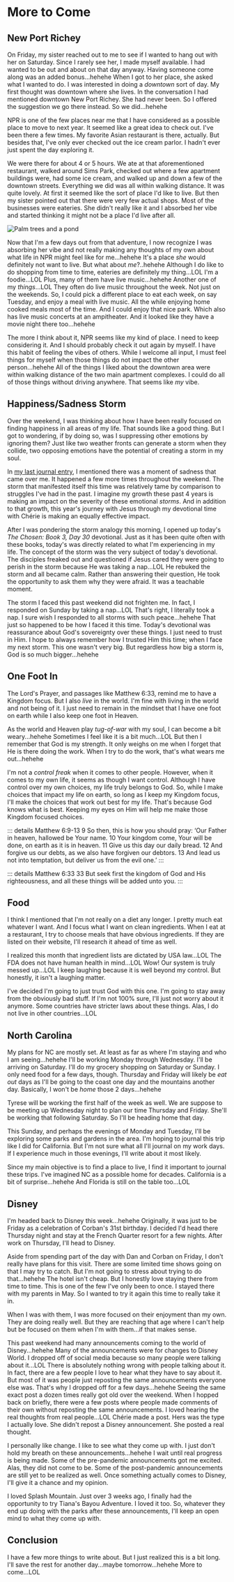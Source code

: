 # More to Come

## New Port Richey

On Friday, my sister reached out to me to see if I wanted to hang out with her on Saturday. Since I rarely see her, I made myself available. I had wanted to be out and about on that day anyway. Having someone come along was an added bonus...hehehe When I got to her place, she asked what I wanted to do. I was interested in doing a *downtown* sort of day. My first thought was downtown  where she lives. In the conversation I had mentioned downtown New Port Richey. She had never been. So I offered the suggestion we go there instead. So we did...hehehe

NPR is one of the few places near me that I have considered as a possible place to move to next year. It seemed like a great idea to check out. I've been there a few times. My favorite Asian restaurant is there, actually. But besides that, I've only ever checked out the ice cream parlor. I hadn't ever just spent the day exploring it.

We were there for about 4 or 5 hours. We ate at that aforementioned restaurant, walked around Sims Park, checked out where a few apartment buildings were, had some ice cream, and walked up and down a few of the downtown streets. Everything we did was all within walking distance. It was quite lovely. At first it seemed like the sort of place I'd like to live. But then my sister pointed out that there were very few actual shops. Most of the businesses were eateries. She didn't really like it and I absorbed her vibe and started thinking it might not be a place I'd live after all.

![Palm trees and a pond](./media/IMG_0226.jpeg)

Now that I'm a few days out from that adventure, I now recognize I was absorbing her vibe and not really making any thoughts of my own about what life in NPR might feel like for me...hehehe It's a place *she* would definitely not want to live. But what about *me*?..hehehe Although I do like to do shopping from time to time, eateries are definitely my thing...LOL I'm a foodie...LOL Plus, many of them have live music...hehehe Another one of my *things*...LOL They often do live music throughout the week. Not just on the weekends. So, I could pick a different place to eat each week, on say Tuesday, and enjoy a meal with live music. All the while enjoying home cooked meals most of the time. And I could enjoy that nice park. Which also has live music concerts at an ampitheater. And it looked like they have a movie night there too...hehehe

The more I think about it, NPR seems like my kind of place. I need to keep considering it. And I should probably check it out again by myself. I have this habit of feeling the vibes of others. While I welcome all input, I must feel things for myself when those things do not impact the other person...hehehe All of the things I liked about the downtown area were within walking distance of the two main apartment complexes. I could do all of those things without driving anywhere. That seems like *my* vibe.

## Happiness/Sadness Storm

Over the weekend, I was thinking about how I have been really focused on finding happiness in all areas of my life. That sounds like a good thing. But I got to wondering, if by doing so, was I suppressing other emotions by ignoring them? Just like two weather fronts can generate a storm when they collide, two opposing emotions have the potential of creating a storm in my soul.

In [my last journal entry](09_happy-friyay#sad-for-a-moment), I mentioned there was a moment of sadness that came over me. It happened a few more times throughout the weekend. The storm that manifested itself this time was relatively tame by comparison to struggles I've had in the past. I imagine my growth these past 4 years is making an impact on the severity of these emotional *storms*. And in addition to that growth, this year's journey with Jesus through my devotional time with Chérie is making an equally effective impact.

After I was pondering the storm analogy this morning, I opened up today's *The Chosen: Book 3, Day 30* devotional. Just as it has been quite often with these books, today's was directly related to what I'm experiencing in my life. The concept of the storm was the very subject of today's devotional. The disciples freaked out and questioned if Jesus cared they were going to perish in the storm because He was taking a nap...LOL He rebuked the storm and all became calm. Rather than answering their question, He took the opportunity to ask them why they were afraid. It was a teachable moment.

The storm I faced this past weekend did not frighten me. In fact, I responded on Sunday by taking a nap...LOL That's right, I literally took a nap. I sure wish I responded to all storms with such peace...hehehe That just so happened to be how I faced it this time. Today's devotional was reassurance about God's sovereignty over these things. I just need to trust in Him. I hope to always remember how I trusted Him this time; when I face my next storm. This one wasn't very big. But regardless how big a storm is, God is so much bigger...hehehe

## One Foot In

The Lord's Prayer, and passages like Matthew 6:33, remind me to have a Kingdom focus. But I also *live* in the world. I'm fine with living in the world and not being of it. I just need to remain in the mindset that I have one foot on earth while I also keep one foot in Heaven.

As the world and Heaven play *tug-of-war* with my soul, I can become a bit weary...hehehe Sometimes I feel like it is a bit much...LOL But then I remember that God is my strength. It only weighs on me when I forget that He is there doing the work. When I try to do the work, that's what wears me out...hehehe

I'm not a *control freak* when it comes to other people. However, when it comes to my own life, it seems as though I want control. Although I have control over my own choices, my life truly belongs to God. So, while I make choices that impact my life on earth, so long as I keep my Kingdom focus, I'll make the choices that work out best for my life. That's because God knows what is best. Keeping my eyes on Him will help me make those Kingdom focused choices.

::: details Matthew 6:9-13
9 So then, this is how you should pray: ‘Our Father in heaven, hallowed be Your name. 10 Your kingdom come, Your will be done, on earth as it is in heaven. 11 Give us this day our daily bread. 12 And forgive us our debts, as we also have forgiven our debtors. 13 And lead us not into temptation, but deliver us from the evil one.’
:::

::: details Matthew 6:33
33 But seek first the kingdom of God and His righteousness, and all these things will be added unto you.
:::

## Food

I think I mentioned that I'm not really on a diet any longer. I pretty much eat whatever I want. And I focus what I want on clean ingredients. When I eat at a restaurant, I try to choose meals that have obvious ingredients. If they are listed on their website, I'll research it ahead of time as well.

I realized this month that ingredient lists are dictated by USA law...LOL The FDA does not have human health in mind...LOL Wow! Our system is truly messed up...LOL I keep laughing because it is well beyond my control. But honestly, it isn't a laughing matter.

I've decided I'm going to just trust God with this one. I'm going to stay away from the obviously bad stuff. If I'm not 100% sure, I'll just not worry about it anymore. Some countries have stricter laws about these things. Alas, I do not live in other countries...LOL

## North Carolina

My plans for NC are mostly set. At least as far as where I'm staying and who I am seeing...hehehe I'll be working Monday through Wednesday. I'll be arriving on Saturday. I'll do my grocery shopping on Saturday or Sunday. I only need food for a few days, though. Thursday and Friday will likely be *eat out* days as I'll be going to the coast one day and the mountains another day. Basically, I won't be *home* those 2 days...hehehe

Tyrese will be working the first half of the week as well. We are suppose to be meeting up Wednesday night to plan our time Thursday and Friday. She'll be working that following Saturday. So I'll be heading home that day.

This Sunday, and perhaps the evenings of Monday and Tuesday, I'll be exploring some parks and gardens in the area. I'm hoping to journal this trip like I did for California. But I'm not sure what all I'll journal on my work days. If I experience much in those evenings, I'll write about it most likely.

Since my main objective is to find a place to live, I find it important to journal these trips. I've imagined NC as a possible home for decades. California is a bit of surprise...hehehe And Florida is still on the table too...LOL

## Disney

I'm headed back to Disney this week...hehehe Originally, it was just to be Friday as a celebration of Corban's 31st birthday. I decided I'd head there Thursday night and stay at the French Quarter resort for a few nights. After work on Thursday, I'll head to Disney.

Aside from spending part of the day with Dan and Corban on Friday, I don't really have plans for this visit. There are some limited time shows going on that I may try to catch. But I'm not going to stress about trying to do that...hehehe The hotel isn't cheap. But I honestly love staying there from time to time. This is one of the few I've only been to once. I stayed there with my parents in May. So I wanted to try it again this time to really take it in.

When I was with them, I was more focused on their enjoyment than my own. They are doing really well. But they are reaching that age where I can't help but be focused on them when I'm with them...if that makes sense.

This past weekend had many announcements coming to the world of Disney...hehehe Many of the announcements were for changes to Disney World. I dropped off of social media because so many people were talking about it...LOL There is absolutely nothing wrong with people talking about it. In fact, there are a few people I love to hear what they have to say about it. But most of it was people just reposting the same announcements everyone else was. That's why I dropped off for a few days...hehehe Seeing the same exact post a dozen times really got old over the weekend. When I hopped back on briefly, there were a few posts where people made comments of their own without reposting the same announcements. I loved hearing the real thoughts from real people...LOL Chérie made a post. Hers was the type I actually love. She didn't repost a Disney announcement. She posted a real thought.

I personally like change. I like to see what they come up with. I just don't hold my breath on these announcements...hehehe I wait until real progress is being made. Some of the pre-pandemic announcements got me excited. Alas, they did not come to be. Some of the post-pandemic announcements are still yet to be realized as well. Once something actually comes to Disney, I'll give it a chance and my opinion.

I loved Splash Mountain. Just over 3 weeks ago, I finally had the opportunity to try Tiana's Bayou Adventure. I loved it too. So, whatever they end up doing with the parks after these announcements, I'll keep an open mind to what they come up with.

## Conclusion

I have a few more things to write about. But I just realized this is a bit long. I'll save the rest for another day...maybe tomorrow...hehehe More to come...LOL